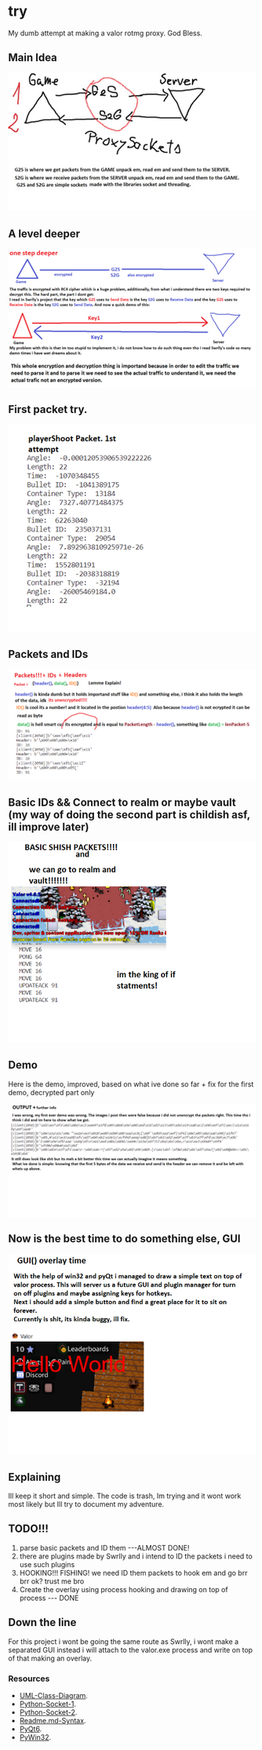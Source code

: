 # try
 My dumb attempt at making a valor rotmg proxy. God Bless.

## Main Idea
<p align="center">
  <img src="maini.jpg" />
</p>

## A level deeper
<p align="center">
  <img src="deeper.png" />
</p>

## First packet try.
<p align="center">
  <img src="playerShoot.png" />
</p>


## Packets and IDs
<p align="center">
  <img src="packets&ids.png" />
</p>

## Basic IDs && Connect to realm or maybe vault (my way of doing the second part is childish asf, ill improve later)
<p align="center">
  <img src="IFstatementKING.png" />
</p>

## Demo
Here is the demo, improved, based on what ive done so far + fix for the first demo, decrypted part only
<p align="center">
  <img src="output.png" />
</p>

## Now is the best time to do something else, GUI
<p align="center">
  <img src="gui.png" />
</p>

## Explaining
Ill keep it short and simple. The code is trash, Im trying and it wont work most likely but Ill try to document my adventure.


## TODO!!!
1. parse basic packets and ID them ---ALMOST DONE!
2. there are plugins made by Swrlly and i intend to ID the packets i need to use such plugins
3. HOOKING!!! FISHING! we need ID them packets to hook em and go brr brr ok? trust me bro
4. Create the overlay using process hooking and drawing on top of process --- DONE

## Down the line
For this project i wont be going the same route as Swrlly, i wont make a separated GUI instead i will attach to the valor.exe process and write on top of that making an overlay. 


### Resources 
* [UML-Class-Diagram](https://www.visual-paradigm.com/guide/uml-unified-modeling-language/uml-class-diagram-tutorial/).
* [Python-Socket-1](https://realpython.com/python-sockets/).
* [Python-Socket-2](https://docs.python.org/3/library/socket.html).
* [Readme.md-Syntax](https://docs.github.com/en/get-started/writing-on-github/getting-started-with-writing-and-formatting-on-github/basic-writing-and-formatting-syntax).
* [PyQt6](https://www.riverbankcomputing.com/static/Docs/PyQt6/api/qtwidgets/qwidget.html#qwidget).
* [PyWin32](http://timgolden.me.uk/pywin32-docs/contents.html).
